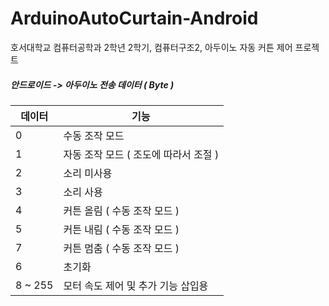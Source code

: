 # ArduinoAutoCurtain-Android
호서대학교 컴퓨터공학과 2학년 2학기, 컴퓨터구조2, 아두이노 자동 커튼 제어 프로젝트


##### 안드로이드 -> 아두이노 전송 데이터 ( Byte )
데이터 | 기능
--- | ---
0 | 수동 조작 모드
1 | 자동 조작 모드 ( 조도에 따라서 조절 )
2 | 소리 미사용
3 | 소리 사용
4 | 커튼 올림 ( 수동 조작 모드 )
5 | 커튼 내림 ( 수동 조작 모드 )
7 | 커튼 멈춤 ( 수동 조작 모드 )
6 | 초기화
8 ~ 255 | 모터 속도 제어 및 추가 기능 삽입용
